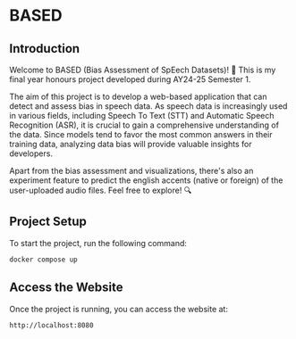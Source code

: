 # BASED

## Introduction

Welcome to BASED (Bias Assessment of SpEech Datasets)! 🎉 This is my final year honours project developed during AY24-25 Semester 1.

The aim of this project is to develop a web-based application that can detect and assess bias in speech data. As speech data is increasingly used in various fields, including Speech To Text (STT) and Automatic Speech Recognition (ASR), it is crucial to gain a comprehensive understanding of the data. Since models tend to favor the most common answers in their training data, analyzing data bias will provide valuable insights for developers.

Apart from the bias assessment and visualizations, there's also an experiment feature to predict the english accents (native or foreign) of the user-uploaded audio files. Feel free to explore! 🔍

## Project Setup

To start the project, run the following command:

```sh
docker compose up
```

## Access the Website

Once the project is running, you can access the website at:

```sh
http://localhost:8080
```
